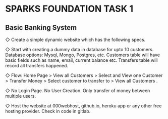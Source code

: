 # SPARKS FOUNDATION TASK 1

## Basic Banking System
  ◇  Create a simple dynamic website which has the following specs.
  
  ◇  Start with creating a dummy data in database for upto 10 customers. Database options: Mysql, Mongo, Postgres, etc. Customers table will have basic fields such as name, email, current balance etc.             Transfers table will record all transfers happened.
  
  ◇  Flow: Home Page > View all Customers > Select and View one Customer > Transfer Money > Select customer to transfer to > View all Customers .
  
  ◇   No Login Page. No User Creation. Only transfer of money between multiple users.
  
  ◇  Host the website at 000webhost, github.io, heroku app or any other free hosting provider. Check in code in gitlab.
